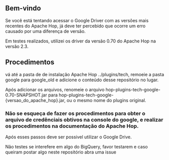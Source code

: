 ## Bem-vindo

Se você está tentando acessar o Google Driver com as versões mais recentes do Apache Hop, já deve ter percebido que ocorre um erro causado por uma diferença de versão.

Em testes realizados, utilizei os driver da versão 0.70 do Apache Hop na versão 2.3.

## Procedimentos

vá até a pasta de de instalação Apache Hop ../plugins/tech, remoeie a pasta google para google_old e adicione o conteúdo desse repositório no lugar.

Após adicionar os arquivos, renomeie o arquivo hop-plugins-tech-google-0.70-SNAPSHOT.jar para  hop-plugins-tech-google-{versao_do_apache_hop}.jar, ou o mesmo nome do plugins original.

### Não se esqueça de fazer os procedimentos para obter o arquivo de credênciais obtivos na console do google, e realizar os procedimentos na documentação do Apache Hop.

Após esses passos deve ser possivel utilizar o Google Drive.

Não testes se interefere em algo do BigQuery, favor testarem e caso queiram postar algo neste repositório abra uma issue